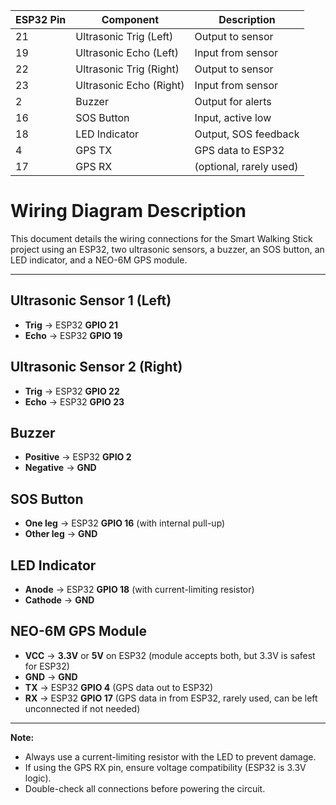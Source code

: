 | ESP32 Pin | Component              | Description            |
|-----------|------------------------|------------------------|
| 21        | Ultrasonic Trig (Left) | Output to sensor       |
| 19        | Ultrasonic Echo (Left) | Input from sensor      |
| 22        | Ultrasonic Trig (Right)| Output to sensor       |
| 23        | Ultrasonic Echo (Right)| Input from sensor      |
| 2         | Buzzer                 | Output for alerts      |
| 16        | SOS Button             | Input, active low      |
| 18        | LED Indicator          | Output, SOS feedback   |
| 4         | GPS TX                 | GPS data to ESP32      |
| 17        | GPS RX                 | (optional, rarely used)|


# Wiring Diagram Description

This document details the wiring connections for the Smart Walking Stick project using an ESP32, two ultrasonic sensors, a buzzer, an SOS button, an LED indicator, and a NEO-6M GPS module.

---

## Ultrasonic Sensor 1 (Left)
- **Trig** → ESP32 **GPIO 21**
- **Echo** → ESP32 **GPIO 19**

## Ultrasonic Sensor 2 (Right)
- **Trig** → ESP32 **GPIO 22**
- **Echo** → ESP32 **GPIO 23**

## Buzzer
- **Positive** → ESP32 **GPIO 2**
- **Negative** → **GND**

## SOS Button
- **One leg** → ESP32 **GPIO 16** (with internal pull-up)
- **Other leg** → **GND**

## LED Indicator
- **Anode** → ESP32 **GPIO 18** (with current-limiting resistor)
- **Cathode** → **GND**

## NEO-6M GPS Module
- **VCC** → **3.3V** or **5V** on ESP32 (module accepts both, but 3.3V is safest for ESP32)
- **GND** → **GND**
- **TX** → ESP32 **GPIO 4** (GPS data out to ESP32)
- **RX** → ESP32 **GPIO 17** (GPS data in from ESP32, rarely used, can be left unconnected if not needed)

---

**Note:**  
- Always use a current-limiting resistor with the LED to prevent damage.
- If using the GPS RX pin, ensure voltage compatibility (ESP32 is 3.3V logic).
- Double-check all connections before powering the circuit.

